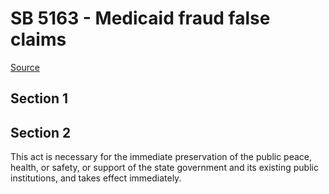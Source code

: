 # SB 5163 - Medicaid fraud false claims

[Source](http://lawfilesext.leg.wa.gov/biennium/2023-24/Pdf/Bills/Senate%20Bills/5163.pdf)

## Section 1
## Section 2
This act is necessary for the immediate preservation of the public peace, health, or safety, or support of the state government and its existing public institutions, and takes effect immediately.
